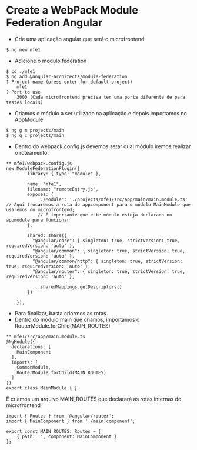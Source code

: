 # Create a WebPack Module Federation Angular
- Crie uma aplicação angular que será o microfrontend
  
```
$ ng new mfe1
```

- Adicione o modulo federation

```
$ cd ./mfe1
$ ng add @angular-architects/module-federation
? Project name (press enter for default project) 
    mfe1
? Port to use
    3000 (Cada microfrontend precisa ter uma porta diferente de para testes locais)
```

- Criamos o módulo a ser utilizado na aplicação e depois importamos no AppModule
  
```
$ ng g m projects/main
$ ng g c projects/main
```



- Dentro do webpack.config.js devemos setar qual módulo iremos realizar o roteamento.

```
** mfe1/webpack.config.js
new ModuleFederationPlugin({
        library: { type: "module" },

        name: "mfe1",
        filename: "remoteEntry.js",
        exposes: {
            './Module': './projects/mfe1/src/app/main/main.module.ts' // Aqui trocaremos a rota do appcomponent para o módulo MainModule que usaremos no microfrontend;
            // É importante que este módulo esteja declarado no appmodule para funcionar
        },

        shared: share({
          "@angular/core": { singleton: true, strictVersion: true, requiredVersion: 'auto' }, 
          "@angular/common": { singleton: true, strictVersion: true, requiredVersion: 'auto' }, 
          "@angular/common/http": { singleton: true, strictVersion: true, requiredVersion: 'auto' }, 
          "@angular/router": { singleton: true, strictVersion: true, requiredVersion: 'auto' },

          ...sharedMappings.getDescriptors()
        })
        
    }),
```

- Para finalizar, basta criarmos as rotas
- Dentro do módulo main que criamos, importamos o RouterModule.forChild(MAIN_ROUTES)

```
** mfe1/src/app/main.module.ts
@NgModule({
  declarations: [
    MainComponent
  ],
  imports: [
    CommonModule,
    RouterModule.forChild(MAIN_ROUTES)
  ]
})
export class MainModule { }
```

E criamos um arquivo MAIN_ROUTES que declarará as rotas internas do microfrontend
```
import { Routes } from '@angular/router';
import { MainComponent } from './main.component';

export const MAIN_ROUTES: Routes = [
    { path: '', component: MainComponent }
];
```